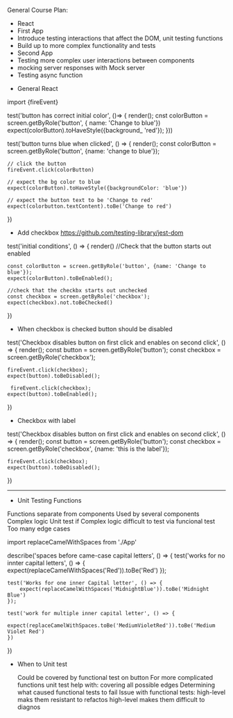 General Course Plan:

- React 
- First App
- Introduce testing interactions that affect the DOM, unit testing functions
- Build up to more complex functionality and tests
- Second App
- Testing more complex user interactions between components
- mocking server responses with Mock server
- Testing async function

<!---------------------------------------------------------------------------------------->
- General React

import {fireEvent}

test('button has correct initial color', ()=> {
    render(<App/>);
    cnst colorButton = screen.getByRole('button', { name: 'Change to blue'})
    expect(colorButton).toHaveStyle({background_ 'red'});
}))

test('button turns blue when clicked', () => {
    render(<App/>);
    const colorButton = screen.getByRole('button', {name: 'change to blue'});

    // click the button
    fireEvent.click(colorButton)

    // expect the bg color to blue
    expect(colorButton).toHaveStyle({backgroundColor: 'blue'})

    // expect the button text to be 'Change to red'
    expect(colorbutton.textContent).toBe('Change to red')
})

- Add checkbox
https://github.com/testing-library/jest-dom

test('initial conditions', () => {
    render(<App />)
    //Check that the button starts out enabled
    
    const colorButton = screen.getByRole('button', {name: 'Change to blue'});
    expect(colorButton).toBeEnabled();

    //check that the checkbx starts out unchecked
    const checkbox = screen.getByRole('checkbox');
    expect(checkbox).not.toBeChecked()
})

<!----------------------------code Quiz-->
- When checkbox is checked button should be disabled

test('Checkbox disables button on first click and enables on second click', () => {
    render(<App/>);
    const button = screen.getByRole('button');
    const checkbox = screen.getByRole('checkbox');

    fireEvent.click(checkbox);
    expect(button).toBeDisabled();

     fireEvent.click(checkbox);
    expect(button).toBeEnabled();
})

- Checkbox with label

test('Checkbox disables button on first click and enables on second click', () => {
    render(<App/>);
    const button = screen.getByRole('button');
    const checkbox = screen.getByRole('checkbox', {name: 'this is the label'});

    fireEvent.click(checkbox);
    expect(button).toBeDisabled();
})

----------------------------------------------------------------------------------------------

- Unit Testing Functions

Functions separate from components
    Used by several components
    Complex logic
Unit test if
    Complex logic difficult to test via funcional test
    Too many edge cases

import replaceCamelWithSpaces from './App'

describe('spaces before came-case capital letters', () => {
    test('works for no innter capital letters', () => {
        expect(replaceCamelWithSpaces('Red')).toBe('Red')
    });
    
    test('Works for one inner Capital letter', () => {
        expect(replaceCamelWithSpaces('MidnightBlue')).toBe('Midnight Blue')
    });

    test('work for multiple inner capital letter', () => {
        expect(replaceCamelWithSpaces.toBe('MediumVioletRed')).toBe('Medium Violet Red')
    })
})

- When to Unit test

    Could be covered by functional test on button
    For more complicated functions unit test help with:
        covering all possible edges
        Determining what caused functional tests to fail
    Issue with functional tests:
        high-level maks them resistant to refactos
        high-level makes them difficult to diagnos